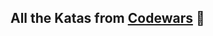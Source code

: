 All the Katas from [Codewars](https://codewars.com) 🥋
-------------------------------------------------------